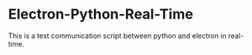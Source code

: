 # Electron-Python-Real-Time
This is a test communication script between python and electron in real-time.
